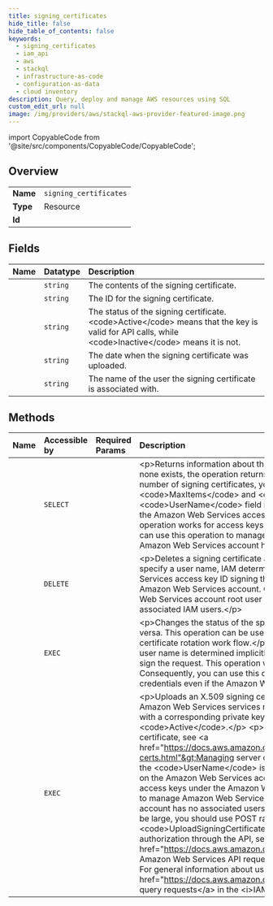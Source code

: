 ```yaml
---
title: signing_certificates
hide_title: false
hide_table_of_contents: false
keywords:
  - signing_certificates
  - iam_api
  - aws    
  - stackql
  - infrastructure-as-code
  - configuration-as-data
  - cloud inventory
description: Query, deploy and manage AWS resources using SQL
custom_edit_url: null
image: /img/providers/aws/stackql-aws-provider-featured-image.png
---
```


import CopyableCode from '@site/src/components/CopyableCode/CopyableCode';




## Overview
<table><tbody>
<tr><td><b>Name</b></td><td><code>signing_certificates</code></td></tr>
<tr><td><b>Type</b></td><td>Resource</td></tr>
<tr><td><b>Id</b></td><td><CopyableCode code="aws.iam_api.signing_certificates" /></td></tr>
</tbody></table>

## Fields
| Name | Datatype | Description |
|:-----|:---------|:------------|
| <CopyableCode code="CertificateBody" /> | `string` | The contents of the signing certificate. |
| <CopyableCode code="CertificateId" /> | `string` | The ID for the signing certificate. |
| <CopyableCode code="Status" /> | `string` | The status of the signing certificate. &lt;code&gt;Active&lt;/code&gt; means that the key is valid for API calls, while &lt;code&gt;Inactive&lt;/code&gt; means it is not. |
| <CopyableCode code="UploadDate" /> | `string` | The date when the signing certificate was uploaded. |
| <CopyableCode code="UserName" /> | `string` | The name of the user the signing certificate is associated with. |
## Methods
| Name | Accessible by | Required Params | Description |
|:-----|:--------------|:----------------|:------------|
| <CopyableCode code="signing_certificates_List" /> | `SELECT` | <CopyableCode code="region" /> | &lt;p&gt;Returns information about the signing certificates associated with the specified IAM user. If none exists, the operation returns an empty list.&lt;/p&gt; &lt;p&gt;Although each user is limited to a small number of signing certificates, you can still paginate the results using the &lt;code&gt;MaxItems&lt;/code&gt; and &lt;code&gt;Marker&lt;/code&gt; parameters.&lt;/p&gt; &lt;p&gt;If the &lt;code&gt;UserName&lt;/code&gt; field is not specified, the user name is determined implicitly based on the Amazon Web Services access key ID used to sign the request for this operation. This operation works for access keys under the Amazon Web Services account. Consequently, you can use this operation to manage Amazon Web Services account root user credentials even if the Amazon Web Services account has no associated users.&lt;/p&gt; |
| <CopyableCode code="signing_certificates_Delete" /> | `DELETE` | <CopyableCode code="CertificateId, region" /> | &lt;p&gt;Deletes a signing certificate associated with the specified IAM user.&lt;/p&gt; &lt;p&gt;If you do not specify a user name, IAM determines the user name implicitly based on the Amazon Web Services access key ID signing the request. This operation works for access keys under the Amazon Web Services account. Consequently, you can use this operation to manage Amazon Web Services account root user credentials even if the Amazon Web Services account has no associated IAM users.&lt;/p&gt; |
| <CopyableCode code="signing_certificates_Update" /> | `EXEC` | <CopyableCode code="CertificateId, Status, region" /> | &lt;p&gt;Changes the status of the specified user signing certificate from active to disabled, or vice versa. This operation can be used to disable an IAM user's signing certificate as part of a certificate rotation work flow.&lt;/p&gt; &lt;p&gt;If the &lt;code&gt;UserName&lt;/code&gt; field is not specified, the user name is determined implicitly based on the Amazon Web Services access key ID used to sign the request. This operation works for access keys under the Amazon Web Services account. Consequently, you can use this operation to manage Amazon Web Services account root user credentials even if the Amazon Web Services account has no associated users.&lt;/p&gt; |
| <CopyableCode code="signing_certificates_Upload" /> | `EXEC` | <CopyableCode code="CertificateBody, region" /> | &lt;p&gt;Uploads an X.509 signing certificate and associates it with the specified IAM user. Some Amazon Web Services services require you to use certificates to validate requests that are signed with a corresponding private key. When you upload the certificate, its default status is &lt;code&gt;Active&lt;/code&gt;.&lt;/p&gt; &lt;p&gt;For information about when you would use an X.509 signing certificate, see &lt;a href="https://docs.aws.amazon.com/IAM/latest/UserGuide/id_credentials_server-certs.html"&gt;Managing server certificates in IAM&lt;/a&gt; in the &lt;i&gt;IAM User Guide&lt;/i&gt;.&lt;/p&gt; &lt;p&gt;If the &lt;code&gt;UserName&lt;/code&gt; is not specified, the IAM user name is determined implicitly based on the Amazon Web Services access key ID used to sign the request. This operation works for access keys under the Amazon Web Services account. Consequently, you can use this operation to manage Amazon Web Services account root user credentials even if the Amazon Web Services account has no associated users.&lt;/p&gt; &lt;note&gt; &lt;p&gt;Because the body of an X.509 certificate can be large, you should use POST rather than GET when calling &lt;code&gt;UploadSigningCertificate&lt;/code&gt;. For information about setting up signatures and authorization through the API, see &lt;a href="https://docs.aws.amazon.com/general/latest/gr/signing_aws_api_requests.html"&gt;Signing Amazon Web Services API requests&lt;/a&gt; in the &lt;i&gt;Amazon Web Services General Reference&lt;/i&gt;. For general information about using the Query API with IAM, see &lt;a href="https://docs.aws.amazon.com/IAM/latest/UserGuide/IAM_UsingQueryAPI.html"&gt;Making query requests&lt;/a&gt; in the &lt;i&gt;IAM User Guide&lt;/i&gt;.&lt;/p&gt; &lt;/note&gt; |
